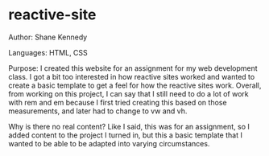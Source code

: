 # reactive-site

Author: Shane Kennedy

Languages: HTML, CSS

Purpose: I created this website for an assignment for my web development class. I got a bit too interested in how reactive sites worked and wanted to create a basic template to get a feel for how the reactive sites work. Overall, from working on this project, I can say that I still need to do a lot of work with rem and em because I first tried creating this based on those measurements, and later had to change to vw and vh.

Why is there no real content? 
Like I said, this was for an assignment, so I added content to the project I turned in, but this a basic template that I wanted to be able to be adapted into varying circumstances.
